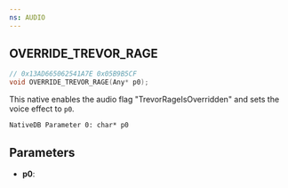 ```yaml
---
ns: AUDIO
---
```

## OVERRIDE_TREVOR_RAGE

```c
// 0x13AD665062541A7E 0x05B9B5CF
void OVERRIDE_TREVOR_RAGE(Any* p0);
```

This native enables the audio flag "TrevorRageIsOverridden" and sets the voice effect to `p0`.

```
NativeDB Parameter 0: char* p0
```

## Parameters
* **p0**: 

